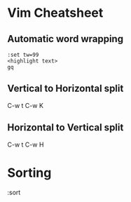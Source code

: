 # Vim Cheatsheet

## Automatic word wrapping

```
:set tw=99
<highlight text>
gq
```

## Vertical to Horizontal split

C-w t C-w K

## Horizontal to Vertical split

C-w t C-w H

# Sorting

:sort
